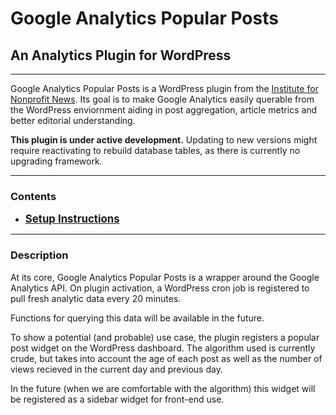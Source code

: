 # Google Analytics Popular Posts

## An Analytics Plugin for WordPress

---

Google Analytics Popular Posts is a WordPress plugin from the [Institute for Nonprofit News](http://inn.org). Its goal is to make Google Analytics easily querable from the WordPress enviornment aiding in post aggregation, article metrics and better editorial understanding.

**This plugin is under active development.** Updating to new versions might require reactivating to rebuild database tables, as there is currently no upgrading framework.

---

### Contents
 * __<big>[Setup Instructions](setup.md)</big>__ 

---

### Description

At its core, Google Analytics Popular Posts is a wrapper around the Google Analytics API. On plugin activation, a WordPress cron job is registered to pull fresh analytic data every 20 minutes.

Functions for querying this data will be available in the future.

To show a potential (and probable) use case, the plugin registers a popular post widget on the WordPress dashboard. The algorithm used is currently crude, but takes into account the age of each post as well as the number of views recieved in the current day and previous day.

In the future (when we are comfortable with the algorithm) this widget will be registered as a sidebar widget for front-end use.
